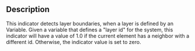 ## Description
This indicator detects layer boundaries, when a layer is defined by an Variable. Given a variable that defines a
"layer id" for the system, this indicator will have a value of 1.0 if the current element has a neighbor with
a different id. Otherwise, the indicator value is set to zero.
